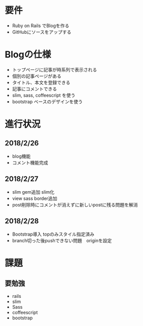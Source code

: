 # 要件

- Ruby on  Rails でBlogを作る
- GitHubにソースをアップする

# Blogの仕様

- トップページに記事が時系列で表示される
- 個別の記事ページがある
- タイトル、本文を登録できる
- 記事にコメントできる
- slim, sass, coffeescript を使う
- bootstrap ベースのデザインを使う

# 進行状況

## 2018/2/26
- blog機能
- コメント機能完成

## 2018/2/27
- slim gem追加 slim化
- view sass border追加
- post削除時にコメントが消えずに新しいpostに残る問題を解消

## 2018/2/28
- Bootstrap導入 topのみスタイル指定済み
- branch切った後pushできない問題　originを設定

# 課題

## 要勉強

- rails
- slim
- Sass
- coffeescript
- bootstrap
